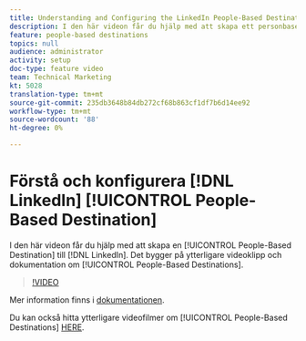 ```yaml
---
title: Understanding and Configuring the LinkedIn People-Based Destination
description: I den här videon får du hjälp med att skapa ett personbaserat mål för LinkedIn. Det bygger på ytterligare videor och dokumentation om personbaserade destinationer.
feature: people-based destinations
topics: null
audience: administrator
activity: setup
doc-type: feature video
team: Technical Marketing
kt: 5028
translation-type: tm+mt
source-git-commit: 235db3648b84db272cf68b863cf1df7b6d14ee92
workflow-type: tm+mt
source-wordcount: '88'
ht-degree: 0%

---
```



# Förstå och konfigurera [!DNL LinkedIn] [!UICONTROL People-Based Destination]

I den här videon får du hjälp med att skapa en [!UICONTROL People-Based Destination] till [!DNL LinkedIn]. Det bygger på ytterligare videoklipp och dokumentation om [!UICONTROL People-Based Destinations].

>[!VIDEO](https://video.tv.adobe.com/v/34171/?quality=12)

Mer information finns i [dokumentationen](https://docs.adobe.com/content/help/en/audience-manager/user-guide/features/destinations/people-based/people-based-destinations-overview.html).

Du kan också hitta ytterligare videofilmer om [!UICONTROL People-Based Destinations] [HERE](https://adobe.ly/aamlearnpbd).
